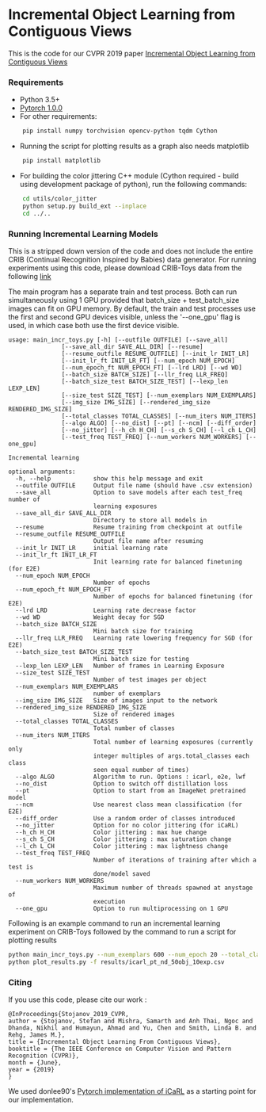 # Incremental Object Learning from Contiguous Views
This is the code for our CVPR 2019 paper [Incremental Object Learning from Contiguous Views](http://openaccess.thecvf.com/content_CVPR_2019/html/Stojanov_Incremental_Object_Learning_From_Contiguous_Views_CVPR_2019_paper.html)


### Requirements
- Python 3.5+ 
- [Pytorch 1.0.0](https://pytorch.org/)
- For other requirements:
```bash
    pip install numpy torchvision opencv-python tqdm Cython 
```
- Running the script for plotting results as a graph also needs matplotlib
```bash
    pip install matplotlib
```

- For building the color jittering C++ module (Cython required - build using development package of python), run the following commands:
```bash
    cd utils/color_jitter
    python setup.py build_ext --inplace
    cd ../..
```

### Running Incremental Learning Models

This is a stripped down version of the code and does not include the entire CRIB (Continual Recognition Inspired by Babies) data generator. For running experiments using this code, please download CRIB-Toys data from the following [link](link) 

The main program has a separate train and test process. Both can run simultaneously using 1 GPU provided that batch_size + test_batch_size images can fit on GPU memory. By default, the train and test processes use the first and second GPU devices visible, unless the '--one_gpu' flag is used, in which case both use the first device visible. 

```
usage: main_incr_toys.py [-h] [--outfile OUTFILE] [--save_all]
               [--save_all_dir SAVE_ALL_DIR] [--resume]
               [--resume_outfile RESUME_OUTFILE] [--init_lr INIT_LR]
               [--init_lr_ft INIT_LR_FT] [--num_epoch NUM_EPOCH]
               [--num_epoch_ft NUM_EPOCH_FT] [--lrd LRD] [--wd WD]
               [--batch_size BATCH_SIZE] [--llr_freq LLR_FREQ]
               [--batch_size_test BATCH_SIZE_TEST] [--lexp_len LEXP_LEN]
               [--size_test SIZE_TEST] [--num_exemplars NUM_EXEMPLARS]
               [--img_size IMG_SIZE] [--rendered_img_size RENDERED_IMG_SIZE]
               [--total_classes TOTAL_CLASSES] [--num_iters NUM_ITERS]
               [--algo ALGO] [--no_dist] [--pt] [--ncm] [--diff_order]
               [--no_jitter] [--h_ch H_CH] [--s_ch S_CH] [--l_ch L_CH]
               [--test_freq TEST_FREQ] [--num_workers NUM_WORKERS] [--one_gpu]

Incremental learning

optional arguments:
  -h, --help            show this help message and exit
  --outfile OUTFILE     Output file name (should have .csv extension)
  --save_all            Option to save models after each test_freq number of
                        learning exposures
  --save_all_dir SAVE_ALL_DIR
                        Directory to store all models in
  --resume              Resume training from checkpoint at outfile
  --resume_outfile RESUME_OUTFILE
                        Output file name after resuming
  --init_lr INIT_LR     initial learning rate
  --init_lr_ft INIT_LR_FT
                        Init learning rate for balanced finetuning (for E2E)
  --num_epoch NUM_EPOCH
                        Number of epochs
  --num_epoch_ft NUM_EPOCH_FT
                        Number of epochs for balanced finetuning (for E2E)
  --lrd LRD             Learning rate decrease factor
  --wd WD               Weight decay for SGD
  --batch_size BATCH_SIZE
                        Mini batch size for training
  --llr_freq LLR_FREQ   Learning rate lowering frequency for SGD (for E2E)
  --batch_size_test BATCH_SIZE_TEST
                        Mini batch size for testing
  --lexp_len LEXP_LEN   Number of frames in Learning Exposure
  --size_test SIZE_TEST
                        Number of test images per object
  --num_exemplars NUM_EXEMPLARS
                        number of exemplars
  --img_size IMG_SIZE   Size of images input to the network
  --rendered_img_size RENDERED_IMG_SIZE
                        Size of rendered images
  --total_classes TOTAL_CLASSES
                        Total number of classes
  --num_iters NUM_ITERS
                        Total number of learning exposures (currently only
                        integer multiples of args.total_classes each class
                        seen equal number of times)
  --algo ALGO           Algorithm to run. Options : icarl, e2e, lwf
  --no_dist             Option to switch off distillation loss
  --pt                  Option to start from an ImageNet pretrained model
  --ncm                 Use nearest class mean classification (for E2E)
  --diff_order          Use a random order of classes introduced
  --no_jitter           Option for no color jittering (for iCaRL)
  --h_ch H_CH           Color jittering : max hue change
  --s_ch S_CH           Color jittering : max saturation change
  --l_ch L_CH           Color jittering : max lightness change
  --test_freq TEST_FREQ
                        Number of iterations of training after which a test is
                        done/model saved
  --num_workers NUM_WORKERS
                        Maximum number of threads spawned at anystage of
                        execution
  --one_gpu             Option to run multiprocessing on 1 GPU
```

Following is an example command to run an incremental learning experiment on CRIB-Toys followed by the command to run a script for plotting results

```bash
python main_incr_toys.py --num_exemplars 600 --num_epoch 20 --total_classes 50 --num_iters 500 --algo icarl --pt --no_dist --batch_size 100 --diff_order --outfile results/icarl_pt_nd_50obj_10exp.csv
python plot_results.py -f results/icarl_pt_nd_50obj_10exp.csv
```

### Citing
If you use this code, please cite our work :
```
@InProceedings{Stojanov_2019_CVPR,
author = {Stojanov, Stefan and Mishra, Samarth and Anh Thai, Ngoc and Dhanda, Nikhil and Humayun, Ahmad and Yu, Chen and Smith, Linda B. and Rehg, James M.},
title = {Incremental Object Learning From Contiguous Views},
booktitle = {The IEEE Conference on Computer Vision and Pattern Recognition (CVPR)},
month = {June},
year = {2019}
} 
```

We used donlee90's [Pytorch implementation of iCaRL](https://github.com/donlee90/icarl) as a starting point for our implementation.

